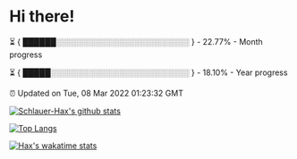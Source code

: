 # Hi there!

⏳ { ██████░░░░░░░░░░░░░░░░░░░░░░░░ } - 22.77% - Month progress

⏳ { █████░░░░░░░░░░░░░░░░░░░░░░░░░ } - 18.10% - Year progress

⏰ Updated on Tue, 08 Mar 2022 01:23:32 GMT


[![Schlauer-Hax's github stats](https://github-readme-stats.vercel.app/api?username=Schlauer-Hax&show_icons=true&theme=dark&count_private=true)](https://github.com/Schlauer-Hax)


[![Top Langs](https://github-readme-stats.vercel.app/api/top-langs/?username=Schlauer-Hax&layout=compact&theme=dark)](https://github.com/Schlauer-Hax?tab=repositories)


[![Hax's wakatime stats](https://github-readme-stats.vercel.app/api/wakatime?username=Hax&theme=dark)](https://wakatime.com/@Hax)

